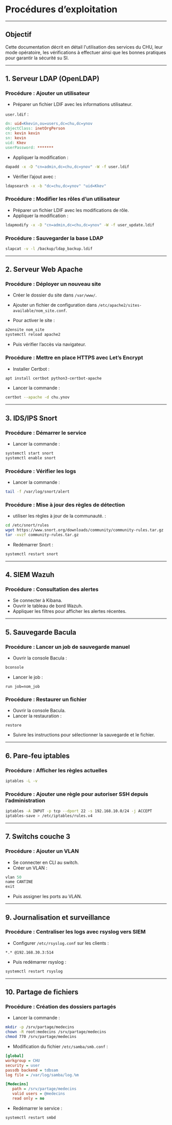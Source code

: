
# Procédures d’exploitation

---
## Objectif

Cette documentation décrit en détail l'utilisation des services du CHU, leur mode opératoire, les vérifications à effectuer ainsi que les bonnes pratiques pour garantir la sécurité su SI.

---

## 1. Serveur LDAP (OpenLDAP)

### Procédure : Ajouter un utilisateur

- Préparer un fichier LDIF avec les informations utilisateur.  

`user.ldif` :
```makefile
dn: uid=Kkevin,ou=users,dc=chu,dc=ynov
objectClass: inetOrgPerson
cn: kevin kevin
sn: kevin
uid: Kkev
userPassword: *******
```

- Appliquer la modification :

```bash
dapadd -x -D "cn=admin,dc=chu,dc=ynov" -W -f user.ldif
```

- Vérifier l’ajout avec :

```bash
ldapsearch -x -b "dc=chu,dc=ynov" "uid=Kkev"
```

### Procédure : Modifier les rôles d’un utilisateur

- Préparer un fichier LDIF avec les modifications de rôle.
- Appliquer la modification :

```bash
ldapmodify -x -D "cn=admin,dc=chu,dc=ynov" -W -f user_update.ldif
```

### Procédure : Sauvegarder la base LDAP

```bash
slapcat -v -l /backup/ldap_backup.ldif
```

---

## 2. Serveur Web Apache

### Procédure : Déployer un nouveau site

- Créer le dossier du site dans `/var/www/`.
- Ajouter un fichier de configuration dans `/etc/apache2/sites-available/nom_site.conf`.

- Pour activer le site :

```bash
a2ensite nom_site
systemctl reload apache2
```

- Puis vérifier l’accès via navigateur.

### Procédure : Mettre en place HTTPS avec Let’s Encrypt

- Installer Certbot :

```bash
apt install certbot python3-certbot-apache
```

- Lancer la commande : 

```bash
certbot --apache -d chu.ynov
```

---

## 3. IDS/IPS Snort

### Procédure : Démarrer le service

- Lancer la commande : 

```bash
systemctl start snort
systemctl enable snort
```

### Procédure : Vérifier les logs

- Lancer la commande : 

```bash
tail -f /var/log/snort/alert
```

### Procédure : Mise à jour des règles de détection

- utiliser les règles à jour de la communauté. : 

```bash
cd /etc/snort/rules
wget https://www.snort.org/downloads/community/community-rules.tar.gz
tar -xvzf community-rules.tar.gz
```

- Redémarrer Snort :

```bash
systemctl restart snort
```

---

## 4. SIEM Wazuh

### Procédure : Consultation des alertes

- Se connecter à Kibana.
- Ouvrir le tableau de bord Wazuh.
- Appliquer les filtres pour afficher les alertes récentes.

---

## 5. Sauvegarde Bacula

### Procédure : Lancer un job de sauvegarde manuel

- Ouvrir la console Bacula :

```bash
bconsole
```

- Lancer le job :

```
run job=nom_job
```

### Procédure : Restaurer un fichier

- Ouvrir la console Bacula.
- Lancer la restauration :

```
restore
```

- Suivre les instructions pour sélectionner la sauvegarde et le fichier.

---

## 6. Pare-feu iptables

### Procédure : Afficher les règles actuelles

```bash
iptables -L -v
```
### Procédure : Ajouter une règle pour autoriser SSH depuis l’administration

```bash
iptables -A INPUT -p tcp --dport 22 -s 192.168.10.0/24 -j ACCEPT
iptables-save > /etc/iptables/rules.v4
```

---

## 7. Switchs couche 3

### Procédure : Ajouter un VLAN

  - Se connecter en CLI au switch.
  - Créer un VLAN :
```sql
vlan 50
name CANTINE
exit
```

- Puis assigner les ports au VLAN.

---

## 9. Journalisation et surveillance

### Procédure : Centraliser les logs avec rsyslog vers SIEM

- Configurer `/etc/rsyslog.conf` sur les clients :

```
*.* @192.168.30.3:514
```

- Puis redémarrer rsyslog :

```bash
systemctl restart rsyslog
```

---

## 10. Partage de fichiers

### Procédure : Création des dossiers partagés

- Lancer la commande : 

```bash
mkdir -p /srv/partage/medecins
chown -R root:medecins /srv/partage/medecins
chmod 770 /srv/partage/medecins
```

- Modification du fichier `/etc/samba/smb.conf` :

```ini
[global]
workgroup = CHU
security = user
passdb backend = tdbsam
log file = /var/log/samba/log.%m

[Medecins]
   path = /srv/partage/medecins
   valid users = @medecins
   read only = no
```

- Redémarrer le service : 
```bash
systemctl restart smbd
```